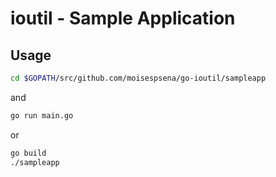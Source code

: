 # ioutil - Sample Application

## Usage

```bash
cd $GOPATH/src/github.com/moisespsena/go-ioutil/sampleapp
```

and

```bash
go run main.go
```

or 

```bash
go build
./sampleapp
```